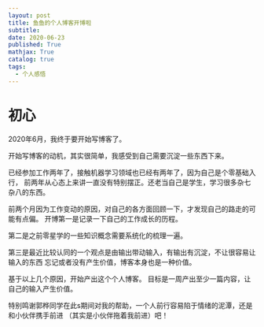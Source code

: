```yaml
---
layout: post
title: 鱼鱼的个人博客开博啦
subtitle:  
date: 2020-06-23
published: True
mathjax: True
catalog: true
tags:
  - 个人感悟
---
```



# 初心
2020年6月，我终于要开始写博客了。

开始写博客的动机，其实很简单，我感受到自己需要沉淀一些东西下来。

已经参加工作两年了，接触机器学习领域也已经有两年了，因为自己是个零基础入行，
前两年从心态上来讲一直没有特别摆正。还老当自己是学生，学习很多杂七杂八的东西。

前两个月因为工作变动的原因，对自己的各方面回顾一下，才发现自己的路走的可能有点偏。
开博第一是记录一下自己的工作成长的历程。

第二是之前零星学的一些知识概念需要系统化的梳理一遍。

第三是最近比较认同的一个观点是由输出带动输入，有输出有沉淀，不让很容易让输入的东西
忘记或者没有产生价值，博客本身也是一种价值。

基于以上几个原因，开始产出这个个人博客。
目标是一周产出至少一篇内容，让自己的输入产生价值。

特别鸣谢郭桦同学在此s期间对我的帮助，一个人前行容易陷于情绪的泥潭，还是和小伙伴携手前进
（其实是小伙伴拖着我前进）吧！